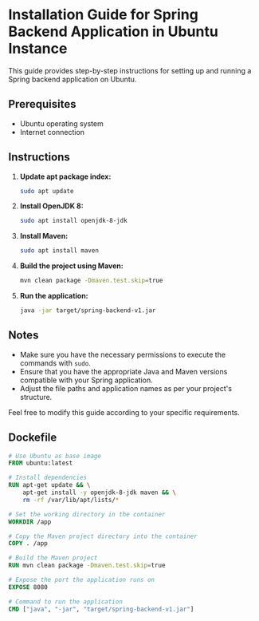# Installation Guide for Spring Backend Application in Ubuntu Instance

This guide provides step-by-step instructions for setting up and running a Spring backend application on Ubuntu.

## Prerequisites
- Ubuntu operating system
- Internet connection

## Instructions

1. **Update apt package index:**

    ```bash
    sudo apt update
    ```

2. **Install OpenJDK 8:**

    ```bash
    sudo apt install openjdk-8-jdk
    ```

3. **Install Maven:**

    ```bash
    sudo apt install maven
    ```

4. **Build the project using Maven:**

    ```bash
    mvn clean package -Dmaven.test.skip=true
    ```

5. **Run the application:**

    ```bash
    java -jar target/spring-backend-v1.jar
    ```

## Notes
- Make sure you have the necessary permissions to execute the commands with `sudo`.
- Ensure that you have the appropriate Java and Maven versions compatible with your Spring application.
- Adjust the file paths and application names as per your project's structure.

Feel free to modify this guide according to your specific requirements.

## Dockefile
```dockerfile
# Use Ubuntu as base image
FROM ubuntu:latest

# Install dependencies
RUN apt-get update && \
    apt-get install -y openjdk-8-jdk maven && \
    rm -rf /var/lib/apt/lists/*

# Set the working directory in the container
WORKDIR /app

# Copy the Maven project directory into the container
COPY . /app

# Build the Maven project
RUN mvn clean package -Dmaven.test.skip=true

# Expose the port the application runs on
EXPOSE 8080

# Command to run the application
CMD ["java", "-jar", "target/spring-backend-v1.jar"]
```
